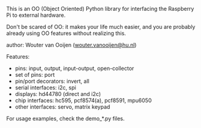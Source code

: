 This is an OO (Object Oriented) Python library 
for interfacing the Raspberry Pi to external hardware.

Don't be scared of OO: it makes your life much easier,
and you are probably already using OO features without realizing this.

author: Wouter van Ooijen (wouter.vanooijen@hu.nl)

Features:
   - pins: input, output, input-output, open-collector
   - set of pins: port
   - pin/port decorators: invert, all
   - serial interfaces: i2c, spi
   - displays: hd44780 (direct and i2c)
   - chip interfaces: hc595, pcf8574(a), pcf8591, mpu6050
   - other interfaces: servo, matrix keypad
   
For usage examples, check the demo_\*.py files.

